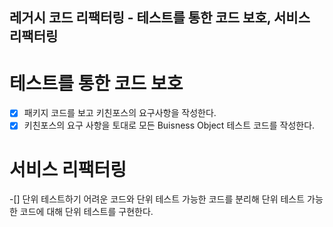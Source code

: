 ## 레거시 코드 리팩터링 - 테스트를 통한 코드 보호, 서비스 리팩터링

# 테스트를 통한 코드 보호
-[x] 패키지 코드를 보고 키친포스의 요구사항을 작성한다.
-[x] 키친포스의 요구 사항을 토대로 모든 Buisness Object 테스트 코드를 작성한다.

# 서비스 리팩터링 
-[] 단위 테스트하기 어려운 코드와 단위 테스트 가능한 코드를 분리해 단위 테스트 가능한 코드에 대해 단위 테스트를 구현한다.
